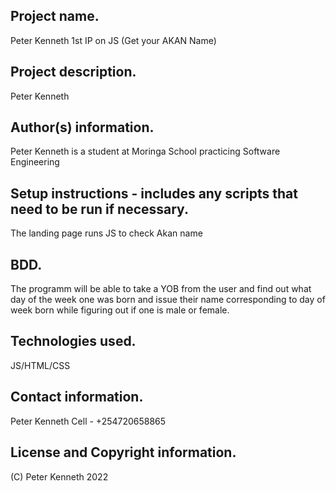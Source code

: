 ## Project name.
Peter Kenneth 1st IP on JS (Get your AKAN Name)

## Project description.
Peter Kenneth


## Author(s) information.
Peter Kenneth is a student at Moringa School practicing Software Engineering

## Setup instructions - includes any scripts that need to be run if necessary.
The landing page runs JS to check Akan name

## BDD.
The programm will  be able to take a YOB from the user and find out what day of the week one was born and issue their name corresponding to day of week born while figuring out if one is male or female.

## Technologies used.
JS/HTML/CSS

## Contact information.
Peter Kenneth
Cell - +254720658865

## License and Copyright information.
(C) Peter Kenneth 2022
